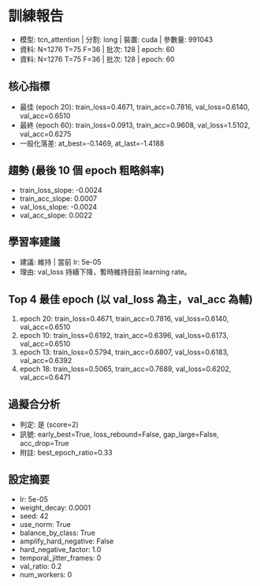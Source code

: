 # 訓練報告
- 模型: tcn_attention  | 分割: long  | 裝置: cuda  | 參數量: 991043
- 資料: N=1276 T=75 F=36  | 批次: 128  | epoch: 60
- 資料: N=1276 T=75 F=36  | 批次: 128  | epoch: 60

## 核心指標
- 最佳 (epoch 20): train_loss=0.4671, train_acc=0.7816, val_loss=0.6140, val_acc=0.6510
- 最終 (epoch 60): train_loss=0.0913, train_acc=0.9608, val_loss=1.5102, val_acc=0.6275
- 一般化落差: at_best=-0.1469, at_last=-1.4188

## 趨勢 (最後 10 個 epoch 粗略斜率)
- train_loss_slope: -0.0024
- train_acc_slope: 0.0007
- val_loss_slope: -0.0024
- val_acc_slope: 0.0022

## 學習率建議
- 建議: 維持  | 當前 lr: 5e-05 
- 理由: val_loss 持續下降，暫時維持目前 learning rate。

## Top 4 最佳 epoch (以 val_loss 為主，val_acc 為輔)
1. epoch 20: train_loss=0.4671, train_acc=0.7816, val_loss=0.6140, val_acc=0.6510
2. epoch 10: train_loss=0.6192, train_acc=0.6396, val_loss=0.6173, val_acc=0.6510
3. epoch 13: train_loss=0.5794, train_acc=0.6807, val_loss=0.6183, val_acc=0.6392
4. epoch 18: train_loss=0.5065, train_acc=0.7689, val_loss=0.6202, val_acc=0.6471

## 過擬合分析
- 判定: 是 (score=2)
- 訊號: early_best=True, loss_rebound=False, gap_large=False, acc_drop=True
- 附註: best_epoch_ratio=0.33

## 設定摘要
- lr: 5e-05
- weight_decay: 0.0001
- seed: 42
- use_norm: True
- balance_by_class: True
- amplify_hard_negative: False
- hard_negative_factor: 1.0
- temporal_jitter_frames: 0
- val_ratio: 0.2
- num_workers: 0